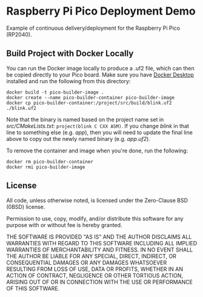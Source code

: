 # Raspberry Pi Pico Deployment Demo

Example of continuous delivery/deployment for the Raspberry Pi Pico (RP2040).

## Build Project with Docker Locally

You can run the Docker image locally to produce a .uf2 file, which can then be copied directly to your Pico board. Make sure you have [Docker Desktop](https://www.docker.com/) installed and run the following from this directory:

```
docker build -t pico-builder-image .
docker create --name pico-builder-container pico-builder-image
docker cp pico-builder-container:/project/src/build/blink.uf2 ./blink.uf2
```

Note that the binary is named based on the project name set in *src/CMakeLists.txt*: `project(blink C CXX ASM)`. If you change *blink* in that line to something else (e.g. *app*), then you will need to update the final line above to copy out the newly named binary (e.g. *app.uf2*).

To remove the container and image when you're done, run the following:

```
docker rm pico-builder-container
docker rmi pico-builder-image
```

## License

All code, unless otherwise noted, is licensed under the Zero-Clause BSD (0BSD) license.

Permission to use, copy, modify, and/or distribute this software for any purpose with or without fee is hereby granted.

THE SOFTWARE IS PROVIDED "AS IS" AND THE AUTHOR DISCLAIMS ALL WARRANTIES WITH REGARD TO THIS SOFTWARE INCLUDING ALL IMPLIED WARRANTIES OF MERCHANTABILITY AND FITNESS. IN NO EVENT SHALL THE AUTHOR BE LIABLE FOR ANY SPECIAL, DIRECT, INDIRECT, OR CONSEQUENTIAL DAMAGES OR ANY DAMAGES WHATSOEVER RESULTING FROM LOSS OF USE, DATA OR PROFITS, WHETHER IN AN ACTION OF CONTRACT, NEGLIGENCE OR OTHER TORTIOUS ACTION, ARISING OUT OF OR IN CONNECTION WITH THE USE OR PERFORMANCE OF THIS SOFTWARE.
